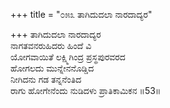 +++
title = "೦೫೩ ತಾಗಿದುದಲಾ ನಾರದಾದ್ಯರ"

+++
ತಾಗಿದುದಲಾ ನಾರದಾದ್ಯರ   
ನಾಗತವನರುಹಿದರು ಹಿಂದೆ ವಿ  
ಯೋಗವಾಯಿತೆ ಲಕ್ಷ್ಮಿಗಿಂದ್ರ ಪ್ರಸ್ಥಪುರವರದ  
ಹೋಗಲದು ಮುನ್ನೇನನೊಡ್ಡಿದ  
ನೀಗಿದನು ಗಡ ತನ್ನನೆಂತಿದ  
ರಾಗು ಹೋಗೇನೆಂದು ನುಡಿದಳು ಪ್ರಾತಿಕಾಮಿಕನ      ॥53॥